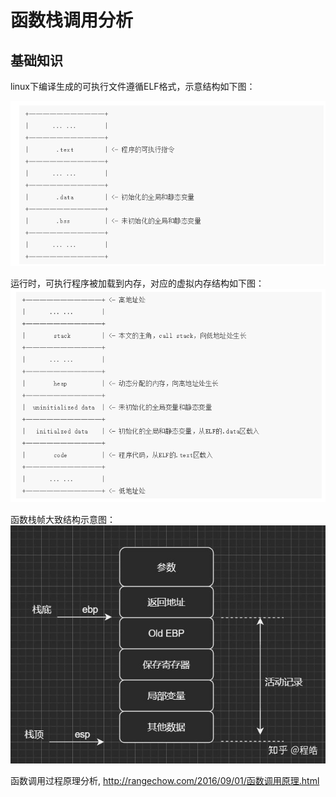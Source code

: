 # 函数栈调用分析

## 基础知识

linux下编译生成的可执行文件遵循ELF格式，示意结构如下图：

![elf](./pic/elf-01.png)

运行时，可执行程序被加载到内存，对应的虚拟内存结构如下图：
![elf](./pic/elf-02.png)

函数栈帧大致结构示意图：
![elf](./pic/elf-03.png)

函数调用过程原理分析, http://rangechow.com/2016/09/01/函数调用原理.html